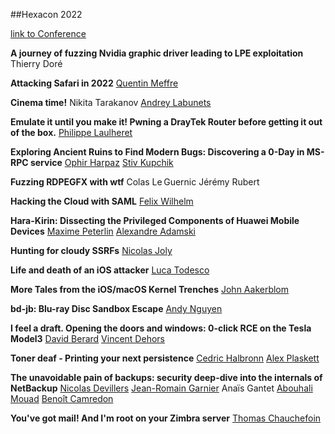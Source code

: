 ##Hexacon 2022

[link to Conference](https://www.hexacon.fr)


**A journey of fuzzing Nvidia graphic driver leading to LPE exploitation**
Thierry Doré

**Attacking Safari in 2022**
[Quentin Meffre](https://twitter.com/0xdagger)

**Cinema time!**
Nikita Tarakanov
[Andrey Labunets](https://twitter.com/isciurus)

**Emulate it until you make it! Pwning a DrayTek Router before getting it out of the box.**
[Philippe Laulheret](https://twitter.com/phLaul)

**Exploring Ancient Ruins to Find Modern Bugs: Discovering a 0-Day in MS-RPC service**
[Ophir Harpaz](https://twitter.com/OphirHarpaz)
[Stiv Kupchik](https://twitter.com/kupsul)

**Fuzzing RDPEGFX with wtf**
Colas Le Guernic
Jérémy Rubert

**Hacking the Cloud with SAML**
[Felix Wilhelm](https://twitter.com/_fel1x)

**Hara-Kirin: Dissecting the Privileged Components of Huawei Mobile Devices**
[Maxime Peterlin](https://twitter.com/lyte__)
[Alexandre Adamski](https://twitter.com/NeatMonster_)

**Hunting for cloudy SSRFs**
[Nicolas Joly](https://twitter.com/n_joly)

**Life and death of an iOS attacker**
[Luca Todesco](https://twitter.com/qwertyoruiopz)

**More Tales from the iOS/macOS Kernel Trenches**
[John Aakerblom](https://twitter.com/jaakerblom)

**bd-jb: Blu-ray Disc Sandbox Escape**
[Andy Nguyen](https://twitter.com/theflow0)

**I feel a draft. Opening the doors and windows: 0-click RCE on the Tesla Model3**
[David Berard](https://twitter.com/_p0ly_)
[Vincent Dehors](https://twitter.com/vdehors)

**Toner deaf - Printing your next persistence**
[Cedric Halbronn](https://twitter.com/saidelike)
[Alex Plaskett](https://twitter.com/alexjplaskett)

**The unavoidable pain of backups: security deep-dive into the internals of NetBackup**
[Nicolas Devillers](https://twitter.com/nikaiw)
[Jean-Romain Garnier](https://twitter.com/JRomainG)
Anaïs Gantet
[Abouhali Mouad](https://twitter.com/_m00dy_)
[Benoît Camredon](https://twitter.com/ben64_)

**You've got mail! And I'm root on your Zimbra server**
[Thomas Chauchefoin](https://twitter.com/swapgs)
